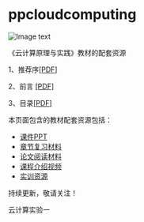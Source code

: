 # ppcloudcomputing
![Image text](https://github.com/willtongji/ppcloudcomputing/blob/master/img-folder/Cover-small.jpg)

《云计算原理与实践》教材的配套资源

1、推荐序[[PDF]](https://github.com/willtongji/ppcloudcomputing/blob/master/pdf/0A%20%E6%8E%A8%E8%8D%90%E5%BA%8F.pdf "推荐序")

2、前言 [[PDF]](https://github.com/willtongji/ppcloudcomputing/blob/master/pdf/0B%20%E5%89%8D%E8%A8%80.pdf "前言")

3、目录[[PDF]](https://github.com/willtongji/ppcloudcomputing/blob/master/pdf/0C%20%E7%9B%AE%E5%BD%95.pdf "目录")

本页面包含的教材配套资源包括：
- [课件PPT](https://github.com/willtongji/ppcloudcomputing/tree/master/PPT) 
- [章节复习材料](https://github.com/willtongji/ppcloudcomputing/blob/master/Exercise/%E7%AB%A0%E8%8A%82%E5%A4%8D%E4%B9%A0%E6%9D%90%E6%96%99.docx) 
- [论文阅读材料](https://github.com/willtongji/ppcloudcomputing/blob/master/Exercise/%E8%AE%BA%E6%96%87%E9%98%85%E8%AF%BB.docx) 
- [课程介绍视频](https://github.com/willtongji/ppcloudcomputing/tree/master/Video%20Lecture) 
- [实训资源](https://github.com/willtongji/ppcloudcomputing/blob/master/%E5%AE%9E%E8%AE%AD%E8%B5%84%E6%BA%90) 

持续更新，敬请关注！














云计算实验一
 
